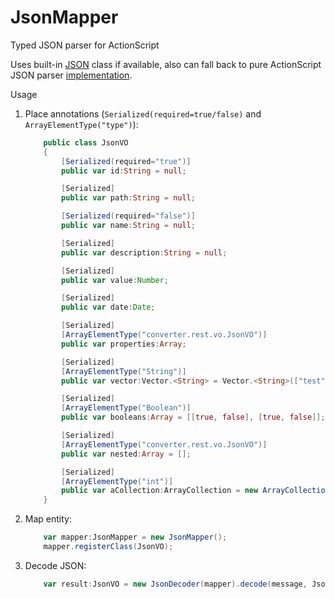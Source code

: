 JsonMapper
==========

Typed JSON parser for ActionScript

Uses built-in [JSON](http://help.adobe.com/en_US/FlashPlatform/reference/actionscript/3/JSON.html) class if available, 
also can fall back to pure ActionScript JSON parser [implementation](https://github.com/mikechambers/as3corelib). 

Usage

1. Place annotations (`Serialized(required=true/false)` and `ArrayElementType("type")`):
    ```ActionScript
        public class JsonVO
        {
            [Serialized(required="true")]
            public var id:String = null;
    
            [Serialized]
            public var path:String = null;
    
            [Serialized(required="false")]
            public var name:String = null;
    
            [Serialized]
            public var description:String = null;
    
            [Serialized]
            public var value:Number;
    
            [Serialized]
            public var date:Date;
    
            [Serialized]
            [ArrayElementType("converter.rest.vo.JsonVO")]
            public var properties:Array;
    
            [Serialized]
            [ArrayElementType("String")]
            public var vector:Vector.<String> = Vector.<String>(["test", "test"]);
    
            [Serialized]
            [ArrayElementType("Boolean")]
            public var booleans:Array = [[true, false], [true, false]];
    
            [Serialized]
            [ArrayElementType("converter.rest.vo.JsonVO")]
            public var nested:Array = [];
    
            [Serialized]
            [ArrayElementType("int")]
            public var aCollection:ArrayCollection = new ArrayCollection([1, 2, 3]);
        }
    ```
2. Map entity:

    ```ActionScript
        var mapper:JsonMapper = new JsonMapper();
        mapper.registerClass(JsonVO);
    ```
2. Decode JSON:

    ```ActionScript
        var result:JsonVO = new JsonDecoder(mapper).decode(message, JsonVO);
    ```
    